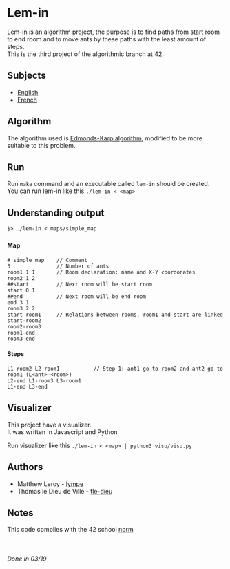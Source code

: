 # Lem-in #

Lem-in is an algorithm project, the purpose is to find paths from start room to end room and to move ants by these paths with the least amount of steps.\
This is the third project of the algorithmic branch at 42.

## Subjects ##

* [English](subjects/lem-in.en.pdf)
* [French](subjects/lem-in.fr.pdf)

## Algorithm ##

The algorithm used is [Edmonds-Karp algorithm](https://en.wikipedia.org/wiki/Edmonds%E2%80%93Karp_algorithm), modified to be more suitable to this problem.

## Run ##

Run `make` command and an executable called `lem-in` should be created.\
You can run lem-in like this `./lem-in < <map>`

## Understanding output ##

`$> ./lem-in < maps/simple_map`

### ###

#### Map ####

```.
# simple_map    // Comment
3               // Number of ants
room1 1 1       // Room declaration: name and X-Y coordonates
room2 1 2
##start         // Next room will be start room
start 0 1
##end           // Next room will be end room
end 3 1
room3 2 2
start-room1     // Relations between rooms, room1 and start are linked
start-room2
room2-room3
room1-end
room3-end
```

#### Steps ####

```.
L1-room2 L2-room1           // Step 1: ant1 go to room2 and ant2 go to room1 (L<ant>-<room>)
L2-end L1-room3 L3-room1
L1-end L3-end
```

## Visualizer ##

This project have a visualizer.\
It was written in Javascript and Python

Run visualizer like this `./lem-in < <map> | python3 visu/visu.py`

## Authors ##

* Matthew Leroy - [lympe](https://github.com/lympe)
* Thomas le Dieu de Ville - [tle-dieu](https://github.com/tle-dieu)

## Notes ##

This code complies with the 42 school [norm](https://github.com/Binary-Hackers/42_Subjects/blob/master/04_Norme/norme_2_0_1.pdf)

&nbsp;

###### Done in 03/19 ######
